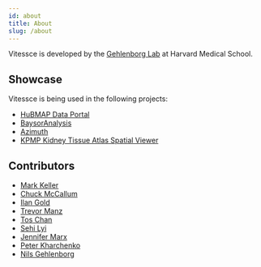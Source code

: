 ```yaml
---
id: about
title: About
slug: /about
---
```


Vitessce is developed by the [Gehlenborg Lab](http://gehlenborglab.org/research/projects/vitessce/) at Harvard Medical School.

## Showcase

Vitessce is being used in the following projects:

* [HuBMAP Data Portal](https://portal.hubmapconsortium.org/)
* [BaysorAnalysis](https://github.com/kharchenkolab/BaysorAnalysis/tree/68f568d1c056708d474aeea3f28bbe083ccb6e4c#visualization-of-the-results)
* [Azimuth](https://azimuth.hubmapconsortium.org/references/human_pbmc/)
* [KPMP Kidney Tissue Atlas Spatial Viewer](https://atlas.kpmp.org/spatial-viewer/)

## Contributors

<ul><li><a href="https://github.com/keller-mark">Mark Keller</a></li><li><a href="https://github.com/mccalluc">Chuck McCallum</a></li><li><a href="https://github.com/ilan-gold">Ilan Gold</a></li><li><a href="https://github.com/manzt">Trevor Manz</a></li><li><a href="https://github.com/thomaslchan">Tos Chan</a></li><li><a href="https://github.com/sehilyi">Sehi Lyi</a></li><li><a href="https://github.com/jkmarx">Jennifer Marx</a></li><li><a href="https://github.com/pkharchenko">Peter Kharchenko</a></li><li><a href="https://github.com/ngehlenborg">Nils Gehlenborg</a></li></ul>
